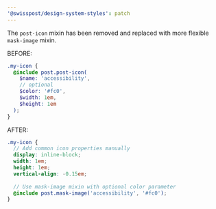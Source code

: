 ```yaml
---
'@swisspost/design-system-styles': patch
---
```


The `post-icon` mixin has been removed and replaced with more flexible `mask-image` mixin.

BEFORE:
```scss
.my-icon {
  @include post.post-icon(
    $name: 'accessibility',
    // optional
    $color: '#fc0',
    $width: 1em,
    $height: 1em
  );
}
```

AFTER:
```scss
.my-icon {
  // Add common icon properties manually
  display: inline-block;
  width: 1em;
  height: 1em;
  vertical-align: -0.15em;
  
  // Use mask-image mixin with optional color parameter
  @include post.mask-image('accessibility', '#fc0');
}
```